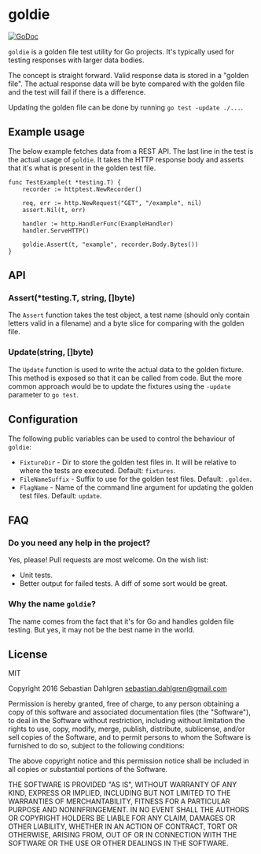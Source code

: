 # goldie

[![GoDoc](https://godoc.org/github.com/sebdah/goldie?status.svg)](https://godoc.org/github.com/sebdah/goldie)

`goldie` is a golden file test utility for Go projects. It's typically used for testing responses with larger data bodies.

The concept is straight forward. Valid response data is stored in a "golden file". The actual response data will be byte compared with the golden file and the test will fail if there is a difference.

Updating the golden file can be done by running `go test -update ./...`.

## Example usage

The below example fetches data from a REST API. The last line in the test is the
actual usage of `goldie`. It takes the HTTP response body and asserts that it's
what is present in the golden test file.

```
func TestExample(t *testing.T) {
    recorder := httptest.NewRecorder()

    req, err := http.NewRequest("GET", "/example", nil)
    assert.Nil(t, err)

    handler := http.HandlerFunc(ExampleHandler)
    handler.ServeHTTP()

    goldie.Assert(t, "example", recorder.Body.Bytes())
}
```

## API

### Assert(*testing.T, string, []byte)

The `Assert` function takes the test object, a test name (should only contain letters valid in a filename) and a byte slice for comparing with the golden file.

### Update(string, []byte)

The `Update` function is used to write the actual data to the golden fixture.
This method is exposed so that it can be called from code. But the more common
approach would be to update the fixtures using the `-update` parameter to `go
test`.

## Configuration

The following public variables can be used to control the behaviour of `goldie`:

- `FixtureDir` - Dir to store the golden test files in. It will be relative to
	where the tests are executed. Default: `fixtures`.
- `FileNameSuffix` - Suffix to use for the golden test files. Default:
	`.golden`.
- `FlagName` - Name of the command line argument for updating the golden test
	files. Default: `update`.

## FAQ

### Do you need any help in the project?

Yes, please! Pull requests are most welcome. On the wish list:

- Unit tests.
- Better output for failed tests. A diff of some sort would be great.

### Why the name `goldie`?

The name comes from the fact that it's for Go and handles golden file testing. But yes, it may not be the best name in the world.

## License

MIT

Copyright 2016 Sebastian Dahlgren <sebastian.dahlgren@gmail.com>

Permission is hereby granted, free of charge, to any person obtaining a copy of this software and associated documentation files (the "Software"), to deal in the Software without restriction, including without limitation the rights to use, copy, modify, merge, publish, distribute, sublicense, and/or sell copies of the Software, and to permit persons to whom the Software is furnished to do so, subject to the following conditions:

The above copyright notice and this permission notice shall be included in all copies or substantial portions of the Software.

THE SOFTWARE IS PROVIDED "AS IS", WITHOUT WARRANTY OF ANY KIND, EXPRESS OR IMPLIED, INCLUDING BUT NOT LIMITED TO THE WARRANTIES OF MERCHANTABILITY, FITNESS FOR A PARTICULAR PURPOSE AND NONINFRINGEMENT. IN NO EVENT SHALL THE AUTHORS OR COPYRIGHT HOLDERS BE LIABLE FOR ANY CLAIM, DAMAGES OR OTHER LIABILITY, WHETHER IN AN ACTION OF CONTRACT, TORT OR OTHERWISE, ARISING FROM, OUT OF OR IN CONNECTION WITH THE SOFTWARE OR THE USE OR OTHER DEALINGS IN THE SOFTWARE.
